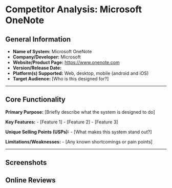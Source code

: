 # Competitor Analysis: Microsoft OneNote
## General Information 
- **Name of System:** Microsoft OneNote
- **Company/Developer:** Microsoft
- **Website/Product Page:** https://www.onenote.com
- **Version/Release Date:**  
- **Platform(s) Supported:** Web, desktop, mobile (android and iOS) 
- **Target Audience:** [Who is this designed for?] 

--- 
## Core Functionality 

**Primary Purpose:** [Briefly describe what the system is designed to do] 

**Key Features:** - [Feature 1] - [Feature 2] - [Feature 3] 

**Unique Selling Points (USPs):** - [What makes this system stand out?] 

**Limitations/Weaknesses:** - [Any known shortcomings or pain points] 

---

## Screenshots


## Online Reviews
